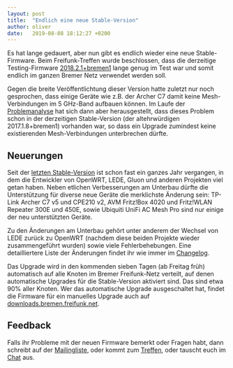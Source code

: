 ```yaml
---
layout: post
title:  "Endlich eine neue Stable-Version"
author: oliver
date:   2019-08-08 18:12:27 +0200
---
```


Es hat lange gedauert, aber nun gibt es endlich wieder eine neue Stable-Firmware. Beim Freifunk-Treffen wurde beschlossen, dass die derzeitige Testing-Firmware [2018.2.1+bremen1](https://wiki.bremen.freifunk.net/Firmware/Changelog#freifunk-bremen-versionen_2018-2-1-bremen1) lange genug im Test war und somit endlich im ganzen Bremer Netz verwendet werden soll.

Gegen die breite Veröffentlichtung dieser Version hatte zuletzt nur noch gesprochen, dass einige Geräte wie z.B. der Archer C7 damit keine Mesh-Verbindungen im 5 GHz-Band aufbauen können. Im Laufe der [Problemanalyse](https://github.com/freifunk-gluon/gluon/issues/1584) hat sich dann aber herausgestellt, dass dieses Problem schon in der derzeitigen Stable-Version (der altehrwürdigen 2017.1.8+bremen1) vorhanden war, so dass ein Upgrade zumindest keine existierenden Mesh-Verbindungen unterbrechen dürfte.

## Neuerungen

Seit der [letzten Stable-Version](https://wiki.bremen.freifunk.net/Firmware/Changelog#freifunk-bremen-versionen_2017-1-8-bremen1) ist schon fast ein ganzes Jahr vergangen, in dem die Entwickler von OpenWRT, LEDE, Gluon und anderen Projekten viel getan haben. Neben etlichen Verbesserungen am Unterbau dürfte die Unterstützung für diverse neue Geräte die merklichste Änderung sein: TP-Link Archer C7 v5 und CPE210 v2, AVM Fritz!Box 4020 und Fritz!WLAN Repeater 300E und 450E, sowie Ubiquiti UniFi AC Mesh Pro sind nur einige der neu unterstützten Geräte.  

Zu den Änderungen am Unterbau gehört unter anderem der Wechsel von LEDE zurück zu OpenWRT (nachdem diese beiden Projekte wieder zusammengeführt wurden) sowie viele Fehlerbehebungen. Eine detailliertere Liste der Änderungen findet ihr wie immer im [Changelog](https://wiki.bremen.freifunk.net/Firmware/Changelog).

Das Upgrade wird in den kommenden sieben Tagen (ab Freitag früh) automatisch auf alle Knoten im Bremer Freifunk-Netz verteilt, auf denen automatische Upgrades für die Stable-Version aktiviert sind. Das sind etwa 90% aller Knoten. Wer das automatische Upgrade ausgeschaltet hat, findet die Firmware für ein manuelles Upgrade auch auf [downloads.bremen.freifunk.net](https://downloads.bremen.freifunk.net/firmware/all/2018.2.1+bremen1/).

## Feedback

Falls ihr Probleme mit der neuen Firmware bemerkt oder Fragen habt, dann schreibt auf der [Mailingliste](https://lists.ffhb.de/mailman/listinfo/ff-bremen/), oder kommt zum [Treffen](/kontakt.html#treffen), oder tauscht euch im [Chat](https://webirc.hackint.org/#ircs://irc.hackint.org/#ffhb?nick=Gast_?) aus.

